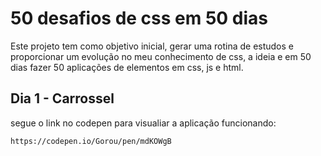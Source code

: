 # 50 desafios de css em 50 dias

Este projeto tem como objetivo inicial, gerar uma rotina de estudos e proporcionar um evolução no meu conhecimento de css, a ideia e em 50 dias fazer 50 aplicações de elementos em css, js e html.

## Dia 1 - Carrossel
segue o link no codepen para visualiar a aplicação funcionando:

    https://codepen.io/Gorou/pen/mdKOWgB

